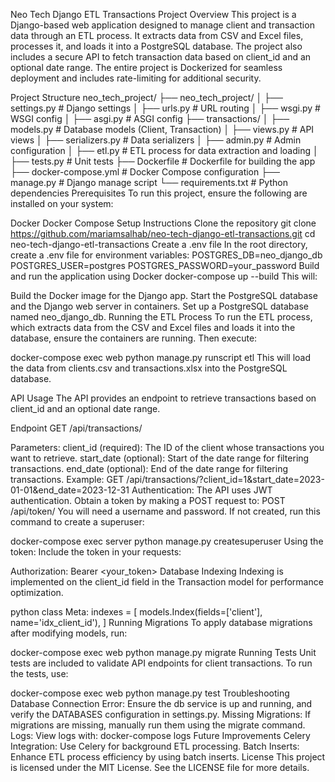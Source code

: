 Neo Tech Django ETL Transactions Project
Overview
This project is a Django-based web application designed to manage client and transaction data through an ETL process. It extracts data from CSV and Excel files, processes it, and loads it into a PostgreSQL database. The project also includes a secure API to fetch transaction data based on client_id and an optional date range. The entire project is Dockerized for seamless deployment and includes rate-limiting for additional security.

Project Structure
neo_tech_project/
├── neo_tech_project/
│   ├── settings.py            # Django settings
│   ├── urls.py                # URL routing
│   ├── wsgi.py                # WSGI config
│   ├── asgi.py                # ASGI config
├── transactions/
│   ├── models.py              # Database models (Client, Transaction)
│   ├── views.py               # API views
│   ├── serializers.py         # Data serializers
│   ├── admin.py               # Admin configuration
│   ├── etl.py                 # ETL process for data extraction and loading
│   ├── tests.py               # Unit tests
├── Dockerfile                 # Dockerfile for building the app
├── docker-compose.yml         # Docker Compose configuration
├── manage.py                  # Django manage script
└── requirements.txt           # Python dependencies
Prerequisites
To run this project, ensure the following are installed on your system:

Docker
Docker Compose
Setup Instructions
Clone the repository
git clone https://github.com/mariamsalhab/neo-tech-django-etl-transactions.git
cd neo-tech-django-etl-transactions
Create a .env file
In the root directory, create a .env file for environment variables:
POSTGRES_DB=neo_django_db
POSTGRES_USER=postgres
POSTGRES_PASSWORD=your_password
Build and run the application using Docker
docker-compose up --build
This will:

Build the Docker image for the Django app.
Start the PostgreSQL database and the Django web server in containers.
Set up a PostgreSQL database named neo_django_db.
Running the ETL Process
To run the ETL process, which extracts data from the CSV and Excel files and loads it into the database, ensure the containers are running. Then execute:

docker-compose exec web python manage.py runscript etl
This will load the data from clients.csv and transactions.xlsx into the PostgreSQL database.

API Usage
The API provides an endpoint to retrieve transactions based on client_id and an optional date range.

Endpoint
GET /api/transactions/

Parameters:
client_id (required): The ID of the client whose transactions you want to retrieve.
start_date (optional): Start of the date range for filtering transactions.
end_date (optional): End of the date range for filtering transactions.
Example:
GET /api/transactions/?client_id=1&start_date=2023-01-01&end_date=2023-12-31
Authentication:
The API uses JWT authentication. Obtain a token by making a POST request to:
POST /api/token/
You will need a username and password. If not created, run this command to create a superuser:

docker-compose exec server python manage.py createsuperuser
Using the token:
Include the token in your requests:

Authorization: Bearer <your_token>
Database Indexing
Indexing is implemented on the client_id field in the Transaction model for performance optimization.

python
class Meta:
    indexes = [
        models.Index(fields=['client'], name='idx_client_id'),
    ]
Running Migrations
To apply database migrations after modifying models, run:


docker-compose exec web python manage.py migrate
Running Tests
Unit tests are included to validate API endpoints for client transactions. To run the tests, use:

docker-compose exec web python manage.py test
Troubleshooting
Database Connection Error: Ensure the db service is up and running, and verify the DATABASES configuration in settings.py.
Missing Migrations: If migrations are missing, manually run them using the migrate command.
Logs: View logs with:
docker-compose logs
Future Improvements
Celery Integration: Use Celery for background ETL processing.
Batch Inserts: Enhance ETL process efficiency by using batch inserts.
License
This project is licensed under the MIT License. See the LICENSE file for more details.

